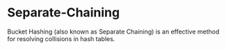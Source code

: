 # Separate-Chaining
Bucket Hashing (also known as Separate Chaining) is an effective method for resolving collisions in hash tables.
